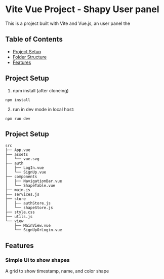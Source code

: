 # Vite Vue Project - Shapy User panel

This is a project built with Vite and Vue.js, an user panel the 

## Table of Contents

- [Project Setup](#project-setup)
- [Folder Structure](#folder-structure)
- [Features](#features)

## Project Setup

1. npm install (after cloneing)
```
npm install
```

2. run in dev mode in local host:
```
npm run dev
```

## Project Setup
```
src
├── App.vue
├── assets
│   └── vue.svg
├── auth
│   ├── LogIn.vue
│   └── SignUp.vue
├── components
│   ├── NavigationBar.vue
│   └── ShapeTable.vue
├── main.js
├── services.js
├── store
│   ├── authStore.js
│   └── shapeStore.js
├── style.css
├── utils.js
└── view
    ├── MainView.vue
    └── SignUpOrLogin.vue

```

## Features

### Simple Ui to show shapes
A grid to show timestamp, name, and color shape








